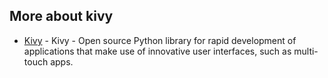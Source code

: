 ## More about kivy
* [Kivy](https://kivy.org/#home) - Kivy - Open source Python library for rapid development of applications
that make use of innovative user interfaces, such as multi-touch apps.